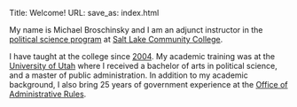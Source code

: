 Title: Welcome!
URL:
save_as: index.html

My name is Michael Broschinsky and I am an adjunct instructor in the [political science program](https://www.slcc.edu/pols/) at [Salt Lake Community College](https://www.slcc.edu/).

I have taught at the college since [2004](https://en.wikipedia.org/wiki/2004). My academic training was at the [University of Utah](https://www.utah.edu/) where I received a bachelor of arts in political science, and a master of public administration. In addition to my academic background, I also bring 25 years of government experience at the [Office of Administrative Rules](https://rules.utah.gov/).